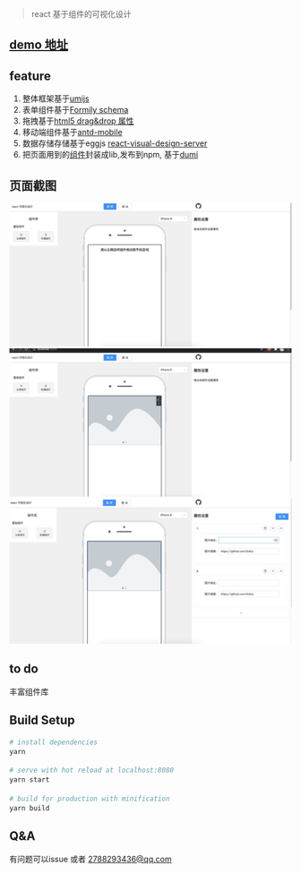 > react 基于组件的可视化设计

## [demo 地址](http://react-visual-design.kokiy.xyz/visual-page/edit)

## feature

1. 整体框架基于[umijs](https://umijs.org/)
2. 表单组件基于[Formily schema](https://formilyjs.org/#/bdCRC5/dzUZU8il)
3. 拖拽基于[html5 drag&drop 属性](https://developer.mozilla.org/zh-CN/docs/Web/API/HTML_Drag_and_Drop_API)
4. 移动端组件基于[antd-mobile](https://mobile.ant.design/)
5. 数据存储存储基于eggjs [react-visual-design-server](https://github.com/react-visual-design/react-visual-design-server)
6. 把页面用到的[组件](https://github.com/react-visual-design/react-visual-design-components)封装成lib,发布到npm, 基于[dumi](https://github.com/umijs/dumi)


## 页面截图

![效果图1](./README/screen1.jpg)
![效果图2](./README/screen2.jpg)
![效果图3](./README/screen3.jpg)

## to do
丰富组件库

## Build Setup

```bash
# install dependencies
yarn

# serve with hot reload at localhost:8080
yarn start

# build for production with minification
yarn build
```


## Q&A
有问题可以issue 或者 2788293436@qq.com

